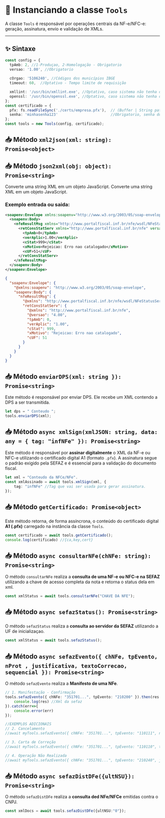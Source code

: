 # 🧰 Instanciando a classe `Tools`

A classe `Tools` é responsável por operações centrais da NF-e/NFC-e: geração, assinatura, envio e validação de XMLs.

---

## ✨ Sintaxe

```ts
const config = {
  tpAmb: 2, //1-Produçao, 2-Homologação - Obrigatorio
  versao: '1.00', //Obrigatorio
  
  cOrgao: '5106240', //Códigos dos municípios IBGE
  timeout: 60,  //Optativo - Tempo limite de requisição

  xmllint: '/usr/bin/xmllint.exe', //Optativo, caso sistema não tenha declarado nas variaveis.
  openssl: '/usr/bin/openssl.exe', //Optativo, caso sistema não tenha declarado nas variaveis.
};
const certificado = {
  pfx: fs.readFileSync('./certs/empresa.pfx'),  // (Buffer | String path) Obrigatorio, caminho para o arquivo .pfx
  senha: 'minhasenha123'                        //Obrigatorio, senha do certificado digital
};
const tools = new Tools(config, certificado);
```

## 📥 Método `xml2json(xml: string): Promise<object>`
## 📥 Método `json2xml(obj: object): Promise<string>`
Converte uma string XML em um objeto JavaScript.
Converte uma string XML em um objeto JavaScript.

### Exemplo entrada ou saida:
```xml
<soapenv:Envelope xmlns:soapenv="http://www.w3.org/2003/05/soap-envelope">
  <soapenv:Body>
    <nfeResultMsg xmlns="http://www.portalfiscal.inf.br/nfe/wsdl/NFeStatusServico4">
      <retConsStatServ xmlns="http://www.portalfiscal.inf.br/nfe" versao="4.00">
        <tpAmb>0</tpAmb>
        <verAplic>1.00</verAplic>
        <cStat>999</cStat>
        <xMotivo>Rejeicao: Erro nao catalogado</xMotivo>
        <cUF>51</cUF>
      </retConsStatServ>
    </nfeResultMsg>
  </soapenv:Body>
</soapenv:Envelope>
```
```json
{
  "soapenv:Envelope": {
    "@xmlns:soapenv": "http://www.w3.org/2003/05/soap-envelope",
    "soapenv:Body": {
      "nfeResultMsg": {
        "@xmlns": "http://www.portalfiscal.inf.br/nfe/wsdl/NFeStatusServico4",
        "retConsStatServ": {
          "@xmlns": "http://www.portalfiscal.inf.br/nfe",
          "@versao": "4.00",
          "tpAmb": 0,
          "verAplic": "1.00",
          "cStat": 999,
          "xMotivo": "Rejeicao: Erro nao catalogado",
          "cUF": 51
        }
      }
    }
  }
}
```
## 📥 Método `enviarDPS(xml: string }): Promise<string>`
Este método é responsável por enviar DPS. Ele recebe um XML contendo a DPS a ser transmitida.
```ts
let dps = " Conteudo ";
tools.enviarDPS(xml);
```

## 📥 Método `async xmlSign(xmlJSON: string, data: any = { tag: "infNFe" }): Promise<string>`
Este método é responsável por **assinar digitalmente** o XML da NF-e ou NFC-e utilizando o certificado digital A1 (formato `.pfx`). A assinatura segue o padrão exigido pela SEFAZ e é essencial para a validação do documento fiscal.
```ts
let xml = "Conteudo da NFCe/NFe".
const xmlAssinado = await tools.xmlSign(xml, {
    tag: "infNFe" //Tag que vai ser usada para gerar assinatura.
});
```

## 📥 Método `getCertificado: Promise<object>`
Este método retorna, de forma assíncrona, o conteúdo do certificado digital **A1 (.pfx)** carregado na instância da classe `Tools`.
```ts
const certificado = await tools.getCertificado();
console.log(certificado) //{ca,key,cert}
```

## 📥 Método `async consultarNFe(chNFe: string): Promise<string>`
O método `consultarNFe` realiza a **consulta de uma NF-e ou NFC-e na SEFAZ** utilizando a chave de acesso completa da nota e retorna o status dela em xml.
```ts
const xmlStatus = await tools.consultarNFe("CHAVE DA NFE");
```

## 📥 Método `async sefazStatus(): Promise<string>`
O método `sefazStatus` realiza a **consulta ao servidor da SEFAZ** utilizando a UF de inicializaçao.
```ts
const xmlStatus = await tools.sefazStatus();
```

## 📥 Método `async sefazEvento({ chNFe, tpEvento, nProt , justificativa, textoCorrecao, sequencial }): Promise<string>`
O método `sefazEvento` realiza a **Manifesto de uma NFe**.
```ts
// 1. Manifestação - Confirmação
tools.sefazEvento({ chNFe: "351701...", tpEvento: "210200" }).then(res => {
    console.log(res) //Xml da sefaz
}).catch(err=>{
    console.error(err)
});

//EXEMPLOS ADICIONAIS
// 2. Cancelamento
//await myTools.sefazEvento({ chNFe: "351701...", tpEvento: "110111", nProt: "135230000000000", justificativa: "Cancelamento por erro na emissão." });

// 3. Carta de Correção
//await myTools.sefazEvento({ chNFe: "351701...", tpEvento: "110110", textoCorrecao: "Corrigir a descrição do produto." });

// 4. Operação Não Realizada
//await myTools.sefazEvento({ chNFe: "351701...", tpEvento: "210240", justificativa: "Entrega não realizada por recusa do destinatário." });
```


## 📥 Método `async sefazDistDFe({ultNSU}): Promise<string>`
O método `sefazDistDFe` realiza a **consulta ded NFe/NFCe** emitidas contra o CNPJ.
```ts
const xmlDocs = await tools.sefazDistDFe({ultNSU:"0"});
```